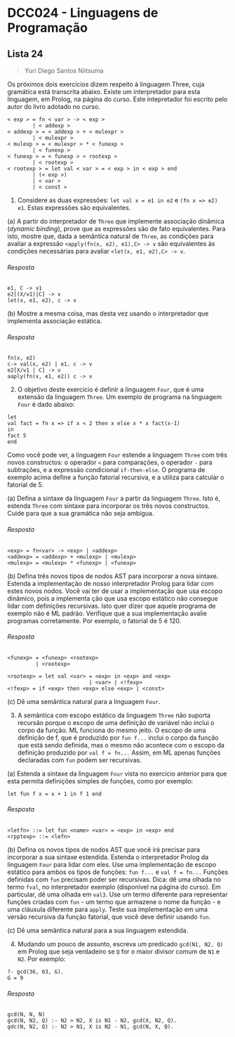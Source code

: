 # DCC024 - Linguagens de Programação
## Lista 24

> Yuri Diego Santos Niitsuma

Os próximos dois exercícios dizem respeito à linguagem Three, cuja gramática está transcrita abaixo. Existe um interpretador para esta linguagem, em Prolog, na página do curso.
Este intepretador foi escrito pelo autor do livro adotado no curso.
```
< exp > = fn < var > -> < exp >
        | < addexp >
< addexp > = < addexp > + < mulexpr >
        | < mulexpr >
< mulexp > = < mulexpr > * < funexp >
        | < funexp >
< funexp > = < funexp > < rootexp >
        | < rootexp >
< rootexp > = let val < var > = < exp > in < exp > end
        | (< exp >)
        | < var >
        | < const >
```

1. Considere as duas expressões: `let val x = e1 in e2` e `(fn x => e2) e1`. Estas expressões são equivalentes.

(a) A partir do interpretador de `Three` que implemente associação dinâmica (*dynamic binding*), prove que as expressões são de fato equivalentes. Para isto, mostre que, dada a semântica natural de `Three`, as condições para avaliar a expressão `<apply(fn(x, e2), e1),C> -> v` são equivalentes às condições necessárias para avaliar `<let(x, e1, e2),C> -> v`.
###### Resposta
```
e1, C -> v1
e2[(X/v1)|C] -> v
let(x, e1, e2), c -> v
```


(b) Mostre a mesma coisa, mas desta vez usando o interpretador que implementa associação estática.
###### Resposta
```
fn(x, e2)
c-> val(x, e2) | e1, c -> v
e2[X/v1 | C] -> v
aaply(fn(x, e1, e2)) c -> v
```

2. O objetivo deste exercício é definir a linguagem ``Four``, que é uma extensão da linguagem `Three`. Um exemplo de programa na linguagem ``Four`` é dado abaixo:
```
let
val fact = fn x => if x < 2 then x else x * x fact(x-1)
in
fact 5
end
```

Como você pode ver, a linguagem `Four` estende a linguagem `Three` com três novos constructos: o operador `<` para comparações, o operador `-` para subtrações, e a expressão condicional `if-then-else`. O programa de exemplo acima define a função fatorial recursiva, e a utiliza para calcular o fatorial de 5.

(a) Defina a sintaxe da linguagem `Four` a partir da linguagem `Three`. Isto é, estenda `Three` com sintaxe para incorporar os três novos constructos. Cuide para que a sua gramática não seja ambígua.
###### Resposta
```
<exp> = fn<var> -> <exp> | <addexp>
<addexp> = <addexp> + <mulexp> | <mulexp>
<mulexp> = <mulexp> * <funexp> | <funexp>
```

(b) Defina três novos tipos de nodos AST para incorporar a nova sintaxe. Estenda a implementação de nosso interpretador Prolog para lidar com estes novos nodos. Você vai ter de usar a implementação que usa escopo dinâmico, pois a implementa ção que usa escopo estático não consegue lidar com definições recursivas. Isto quer dizer que aquele programa de exemplo não é ML padrão. Verifique que a sua implementação avalie programas corretamente. Por exemplo, o fatorial de 5 é 120.
###### Resposta
```
<funexp> = <funexp> <rootexp>
         | <rootexp>

<rootexp> = let val <var> = <exp> in <exp> and <exp>
                          | <var> | <!fexp>
<!fexp> = if <exp> then <exp> else <exp> | <const>
```

(c) Dê uma semântica natural para a linguagem `Four`.


3. A semântica com escopo estático da linguagem `Three` não suporta recursão porque o escopo de uma definição de variável não inclui o corpo da função. ML funciona do mesmo jeito. O escopo de uma definição de f, que é produzido por `fun f...` inclui o corpo da função que está sendo definida, mas o mesmo não acontece com o escopo da definição produzido por `val f = fn...` Assim, em ML apenas funções declaradas com `fun` podem ser recursivas.

(a) Estenda a sintaxe da linguagem `Four` vista no exercício anterior para que esta permita definições simples de funções, como por exemplo:
```
let fun f x = x + 1 in f 1 end
```
###### Resposta
```
<letfn> ::= let fun <name> <var> = <exp> in <exp> end
<rpptexp> ::= <lefn>
```

(b) Defina os novos tipos de nodos AST que você irá precisar para incorporar a sua sintaxe estendida. Estenda o interpretador Prolog da linguagem `Four` para lidar com eles. Use uma implementação de escopo estático para ambos os tipos de funções: `fun f...` e `val f = fn...` Funções definidas com `fun` precisam poder ser recursivas. Dica: dê uma olhada no termo `fval`, no interpretador exemplo (disponível na página do curso). Em particular, dê uma olhada em `val3`. Use um termo diferente para representar funções criadas com `fun` - um termo que armazene o nome da função - e uma cláusula diferente para `apply`. Teste sua implementação em uma versão recursiva da função fatorial, que você deve definir usando `fun`.

(c) Dê uma semântica natural para a sua linguagem estendida.

4. Mudando um pouco de assunto, escreva um predicado `gcd(N1, N2, Q)` em Prolog que
seja verdadeiro se `Q` for o maior divisor comum de `N1` e `N2`. Por exemplo:
```
?- gcd(36, 63, G).
G = 9
```
###### Resposta
```
gcd(N, N, N)
gcd(N, N2, Q) :- N2 > N2, X is N1 - N2, gcd(X, N2, Q).
gdc(N, N2, Q) :- N2 > N1, X is N2 - N1, gcd(N, X, Q).
```

